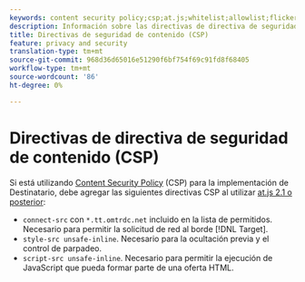 ```yaml
---
keywords: content security policy;csp;at.js;whitelist;allowlist;flicker;pre-hide;pre-hiding;prehiding
description: Información sobre las directivas de directiva de seguridad de contenido (CSP) que debe agregar al usar Adobe Target at.js 2.1 o posterior.
title: Directivas de seguridad de contenido (CSP)
feature: privacy and security
translation-type: tm+mt
source-git-commit: 968d36d65016e51290f6bf754f69c91fd8f68405
workflow-type: tm+mt
source-wordcount: '86'
ht-degree: 0%

---
```



# Directivas de directiva de seguridad de contenido (CSP)

Si está utilizando [Content Security Policy](https://en.wikipedia.org/wiki/Content_Security_Policy) (CSP) para la implementación de Destinatario, debe agregar las siguientes directivas CSP al utilizar [at.js 2.1 o posterior](/help/c-implementing-target/c-implementing-target-for-client-side-web/target-atjs-versions.md):

* `connect-src` con  `*.tt.omtrdc.net` incluido en la lista de permitidos. Necesario para permitir la solicitud de red al borde [!DNL Target].
* `style-src unsafe-inline`. Necesario para la ocultación previa y el control de parpadeo.
* `script-src unsafe-inline`.  Necesario para permitir la ejecución de JavaScript que pueda formar parte de una oferta HTML.
